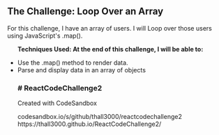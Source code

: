 <h2>The Challenge: Loop Over an Array</h2>
<p>For this challenge, I have an array of users. I will Loop over those users using JavaScript's .map().</p>

<ul><strong>Techniques Used: At the end of this challenge, I will be able to:</strong></p>

<li>Use the .map() method to render data.</li>
<li>Parse and display data in an array of objects</li>

<h3> # ReactCodeChallenge2 </h3>
<p>Created with CodeSandbox</p>
codesandbox.io/s/github/thall3000/reactcodechallenge2
<git hub page</p>
https://thall3000.github.io/ReactCodeChallenge2/
